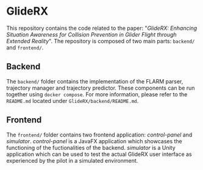 # GlideRX

This repository contains the code related to the paper: "_GlideRX: Enhancing Situation Awareness for Collision Prevention in Glider Flight through Extended Reality_".
The repository is composed of two main parts: `backend/` and `frontend/`.

## Backend
The `backend/` folder contains the implementation of the FLARM parser, trajectory manager and trajectory predictor. These components can be run together using `docker compose`. For more information, please refer to the `README.md` located under `GlideRX/backend/README.md`.

## Frontend
The `frontend/` folder contains two frontend application: _control-panel_ and _simulator_. _control-panel_ is a JavaFX application which showcases the functioning of the fuctionalities of the backend. _simulator_ is a Unity application which can be used to test the actual GlideRX user interface as experienced by the pilot in a simulated environment.